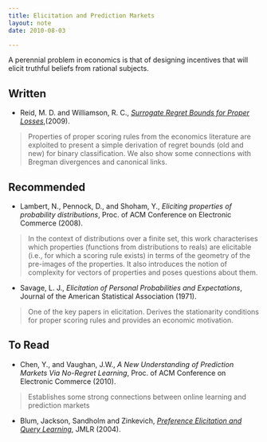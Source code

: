 ```yaml
---
title: Elicitation and Prediction Markets
layout: note
date: 2010-08-03

---
```


A perennial problem in economics is that of designing incentives that will elicit truthful beliefs from rational subjects. 


Written
-------
* Reid, M. D. and Williamson, R. C.,  _[Surrogate Regret Bounds for Proper Losses](http://www.cs.mcgill.ca/~icml2009/papers/400.pdf)_,(2009).
> Properties of proper scoring rules from the economics literature are exploited to present a simple derivation of regret bounds (old and new) for binary classification. We also show some connections with Bregman divergences and canonical links.

Recommended
-----------
* Lambert, N., Pennock, D., and Shoham, Y.,  _Eliciting properties of probability distributions_, Proc. of ACM Conference on Electronic Commerce (2008).
> In the context of distributions over a finite set, this work characterises which properties (functions from distributions to reals) are elicitable (i.e., for which a scoring rule exists) in terms of the geometry of the pre-images of the properties. It also introduces the notion of complexity for vectors of properties and poses questions about them.

* Savage, L. J.,  _Elicitation of Personal Probabilities and Expectations_, Journal of the American Statistical Association (1971).
> One of the key papers in elicitation. Derives the stationarity conditions for proper scoring rules and provides an economic motivation. 

To Read
-------
* Chen, Y., and Vaughan, J.W., _A New Understanding of Prediction Markets Via No-Regret Learning_, Proc. of ACM Conference on Electronic Commerce (2010).
> Establishes some strong connections between online learning and prediction markets

* Blum, Jackson, Sandholm and Zinkevich,  _[Preference Elicitation and Query Learning](http://jmlr.csail.mit.edu/papers/volume5/blum04a/blum04a.pdf)_, JMLR (2004).


